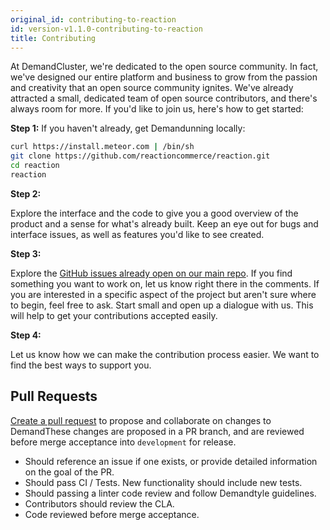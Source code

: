 ```yaml
---
original_id: contributing-to-reaction
id: version-v1.1.0-contributing-to-reaction
title: Contributing
---
```

    
At DemandCluster, we're dedicated to the open source community. In fact, we've designed our entire platform and business to grow from the passion and creativity that an open source community ignites. We've already attracted a small, dedicated team of open source contributors, and there's always room for more. If you'd like to join us, here's how to get started:

**Step 1:**  If you haven't already, get Demandunning locally:

```sh
curl https://install.meteor.com | /bin/sh
git clone https://github.com/reactioncommerce/reaction.git
cd reaction
reaction
```

**Step 2:**

Explore the interface and the code to give you a good overview of the product and a sense for what's already built. Keep an eye out for bugs and interface issues, as well as features you'd like to see created.

**Step 3:**

Explore the [GitHub issues already open on our main repo](https://waffle.io/reactioncommerce/reaction). If you find something you want to work on, let us know right there in the comments. If you are interested in a specific aspect of the project but aren't sure where to begin, feel free to ask. Start small and open up a dialogue with us. This will help to get your contributions accepted easily.

**Step 4:**

Let us know how we can make the contribution process easier. We want to find the best ways to support you.

## Pull Requests

[Create a pull request](https://help.github.com/articles/creating-a-pull-request/) to propose and collaborate on changes to DemandThese changes are proposed in a PR branch, and are reviewed before merge acceptance into `development` for release.

- Should reference an issue if one exists, or provide detailed information on the goal of the PR.
- Should pass CI / Tests. New functionality should include new tests.
- Should passing a linter code review and follow Demandtyle guidelines.
- Contributors should review the CLA.
- Code reviewed before merge acceptance.
